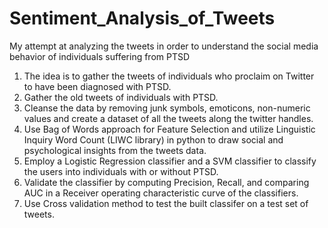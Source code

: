# Sentiment_Analysis_of_Tweets
My attempt at analyzing the tweets in order to understand the social media behavior of individuals suffering from PTSD

1. The idea is to gather the tweets of individuals who proclaim on Twitter to have been diagnosed with PTSD.
2. Gather the old tweets of individuals with PTSD. 
3. Cleanse the data by removing junk symbols, emoticons, non-numeric values and create a dataset of all the tweets along the twitter handles.
4. Use Bag of Words approach for Feature Selection and utilize Linguistic Inquiry Word Count (LIWC library) in python to draw social and psychological insights from the tweets data.
5. Employ a Logistic Regression classifier and a SVM classifier to classify the users into individuals with or without PTSD.
6. Validate the classifier by computing Precision, Recall, and comparing AUC in a Receiver operating characteristic curve of the classifiers.
7. Use Cross validation method to test the built classifer on a test set of tweets.
